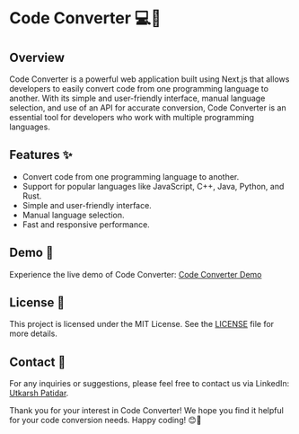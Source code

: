 # Code Converter 💻🔀

## Overview

Code Converter is a powerful web application built using Next.js that allows developers to easily convert code from one programming language to another. With its simple and user-friendly interface, manual language selection, and use of an API for accurate conversion, Code Converter is an essential tool for developers who work with multiple programming languages.

## Features ✨

- Convert code from one programming language to another.
- Support for popular languages like JavaScript, C++, Java, Python, and Rust.
- Simple and user-friendly interface.
- Manual language selection.
- Fast and responsive performance.

## Demo 🚀

Experience the live demo of Code Converter: [Code Converter Demo](https://codeco.vercel.app/)

## License 📄

This project is licensed under the MIT License. See the [LICENSE](LICENSE) file for more details.

## Contact 📧

For any inquiries or suggestions, please feel free to contact us via LinkedIn: [Utkarsh Patidar](https://www.linkedin.com/in/utkarsh-patidar-800081221/).

Thank you for your interest in Code Converter! We hope you find it helpful for your code conversion needs. Happy coding! 😊🚀

